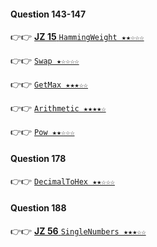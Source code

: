 #### Question 143-147

👉👉  [**JZ 15** `HammingWeight ★★☆☆☆`](https://github.com/jevishoo/algorithm_learning/blob/master/code/BitMunipulation/HammingWeight.java)

👉👉  [`Swap ★☆☆☆☆`](https://github.com/jevishoo/algorithm_learning/blob/master/code/BitMunipulation/Swap.java)

👉👉  [`GetMax ★★★☆☆`](https://github.com/jevishoo/algorithm_learning/blob/master/code/BitMunipulation/GetMax.java)

👉👉  [`Arithmetic ★★★★☆`](https://github.com/jevishoo/algorithm_learning/blob/master/code/BitMunipulation/Arithmetic.java)

👉👉  [`Pow ★★☆☆☆`](https://github.com/jevishoo/algorithm_learning/blob/master/code/BitMunipulation/Pow.java)

#### Question 178

👉👉  [`DecimalToHex ★★☆☆☆`](https://github.com/jevishoo/algorithm_learning/blob/master/code/BitMunipulation/DecimalToHex.java)

#### Question 188

👉👉  [**JZ 56** `SingleNumbers ★★★☆☆`](https://github.com/jevishoo/algorithm_learning/blob/master/code/BitMunipulation/SingleNumbers.java)
